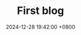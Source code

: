 ---
title: First blog
date: 2024-12-28 19:42:00 +0800
categories: [UE, Rendering]
tags: [UE]     # TAG names should always be lowercase
---